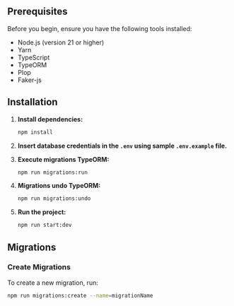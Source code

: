 ## Prerequisites

Before you begin, ensure you have the following tools installed:

- Node.js (version 21 or higher)
- Yarn
- TypeScript
- TypeORM
- Plop
- Faker-js

## Installation

1. **Install dependencies:**

   ```sh
   npm install
   ```

2. **Insert database credentials in the `.env` using sample `.env.example` file.**

3. **Execute migrations TypeORM:**

   ```sh
   npm run migrations:run
   ```

4. **Migrations undo TypeORM:**

   ```sh
   npm run migrations:undo
   ```

5. **Run the project:**
   ```sh
   npm run start:dev
   ```

## Migrations

### Create Migrations

To create a new migration, run:

```sh
npm run migrations:create --name=migrationName
```
